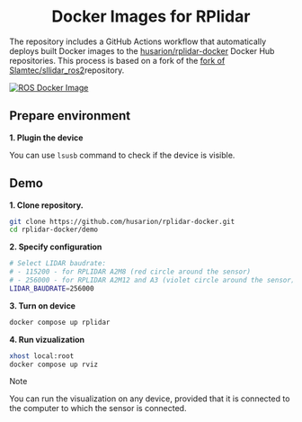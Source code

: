 <h1 align="center">
  Docker Images for RPlidar
</h1>

The repository includes a GitHub Actions workflow that automatically deploys built Docker images to the [husarion/rplidar-docker](https://hub.docker.com/r/husarion/rplidar) Docker Hub repositories. This process is based on a fork of the [fork of Slamtec/sllidar_ros2](https://github.com/Slamtec/sllidar_ros2)repository.

[![ROS Docker Image](https://github.com/husarion/rplidar-docker/actions/workflows/ros-docker-image.yaml/badge.svg)](https://github.com/husarion/rplidar-docker/actions/workflows//ros-docker-image.yaml)


## Prepare environment

**1. Plugin the device**

You can use `lsusb` command to check if the device is visible.

## Demo

**1. Clone repository.**

```bash
git clone https://github.com/husarion/rplidar-docker.git
cd rplidar-docker/demo
```

**2. Specify configuration**

```bash
# Select LIDAR baudrate:
# - 115200 - for RPLIDAR A2M8 (red circle around the sensor)
# - 256000 - for RPLIDAR A2M12 and A3 (violet circle around the sensor)
LIDAR_BAUDRATE=256000
```


**3. Turn on device**

```bash
docker compose up rplidar
```

**4. Run vizualization**

```bash
xhost local:root
docker compose up rviz
```

> [!NOTE]
> You can run the visualization on any device, provided that it is connected to the computer to which the sensor is connected.
